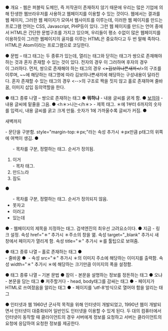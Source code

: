 ● 개요 - 웹은 퍼블릭 도메인, 즉 저작권이 존재하지 않기 때문에 우리는 많은 기업에 의해 탄생한 웹브라우저를 사용하고 웹페이지를 이용할 수 있는 것이다. 웹에서는 결과를 웹 페이지, 그러한 웹 페이지가 모여서 웹사이트를 이루는데, 이러한 웹 페이지를 만드는 프로그램 언어는 CSS, Javascript, PHP등이 있다. 그런 웹 페이지를 만드는 언어 중에서 HTML은 간단한 문법구조를 가지고 있으며, 우리들이 평소 수없이 많은 웹페이지를 이용하듯이 그러한 웹페이지의 골자를 이루는 HTML은 중요하다고 두 번 말해 족하다. 
 HTML은 Atom이라는 프로그램으로 코딩한다. 
 
● 문법 – 태그
 태그는 두 종류가 있는데, 열리는 태그와 닫히는 태그가 쌍으로 존재해야 하는 것과 혼자 존재할 수 있는 것이 있다. 전자의 경우 <strong></strong>이 그러하며 후자의 경우 <br>이 그러하다.
 먼저, 쌍으로 존재해야 하는 태그의 경우 <~~>김보의나쁜새끼</~~>의 구조를 이루며, ~~에 해당하는 태그명에 따라 김보의나쁜새끼에 해당하는 구성내용이 달라진다.
 혼자 존재할 수 있는 태그의 경우 <-->의 구조로 짝을 짓지 않고 홀로 존재하며 줄바꿈, 이미지 삽입 등의역할을 한다.

● 태그 종류 나열 – 쌍으로 존재하는 태그
● <strong>뭐하냐</strong> - 내용 글씨를 굵게 함.
● <u>보의야</u> - 내용 글씨에 밑줄을 그음.
● <h＊>나는</h＊> - 제목 태그. ＊에 1부터 6까지의 숫자를 입력시, 내용 글씨를 굵고 크게 만듦. 숫자가 1에 가까울수록 글씨가 커짐.
● <p>새벽까지</p> - 문단을 구분함. style="margin-top:＊px;"라는 속성 추가시 ＊px만큼 p태그의 위쪽에 여백이 생김.
● <ol> - 목차를 구분, 정렬하는 태그. 순서가 정의됨.
   <li>이거</li> - 목차 태그.
   <li>만드느라</li>
   <li>잠도</li>
  </ol>
● <ul> - 목차를 구분, 정렬하는 태그. 순서가 정의되지 않음.
   <li>못자고</li>
   <li>이러고</li>
   <li>있는데</li>
  </ul>
● <title>너는</title> - 웹페이지의 제목을 지정하는 태그. 검색엔진의 최우선 고려요소이다.
● <a>지금</a> - 링크 설정. 속성 href="＊“ 추가시 ＊주소의 창을 엶. 속성 target="_blank" 추가시 새 창에서 페이지가 열리게 함. 속성 title="＊" 추가시 ＊를 툴팁으로 보여줌. 



● 태그 종류 나열 – 홀로 존재하는 태그
● <br> - 줄바꿈
● <img > - 속성 src="＊" 추가시 ＊의 이미지 주소에 해당하는 이미지를 출력함. 속성 width="＊" 추가시 ＊에 해당하는 크기만큼 이미지의 폭을 설정함.

● 태그 종류 나열 – 기본 문법
● <head>잠이</head> - 본문을 설명하는 정보를 정돈하는 태그
● <body>오냐</body> - 본문을 담는 태그
● <html>저주할거다</html> - head, body태그를 감싸는 태그
● <!doctype html> - 페이지가 HTML로 쓰여졌음을 알리는 태그
● <meta charset="utf-8"> - 페이지를 ‘utf-8’방식으로 열어야 함을 알리는 태그

● 인터넷과 웹
 1960년 군사적 목적을 위해 인터넷이 개발되었고, 1990년 웹이 개발되면서 인터넷이 대중화되어 일반인도 인터넷을 이용할 수 있게 된다. 
 두 대의 컴퓨터에서 인터넷이 동작할 때 클라이언트의 경우 서버에게 정보를 요청하고 서버는 클라이언트의 요청에 응답하여 요청한 정보를 제공한다.
